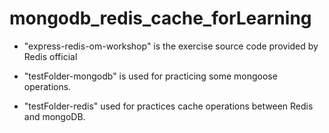 # mongodb_redis_cache_forLearning

- "express-redis-om-workshop" is the exercise source code provided by Redis official

- "testFolder-mongodb" is used for practicing some mongoose operations.

- "testFolder-redis" used for practices cache operations between Redis and mongoDB.



